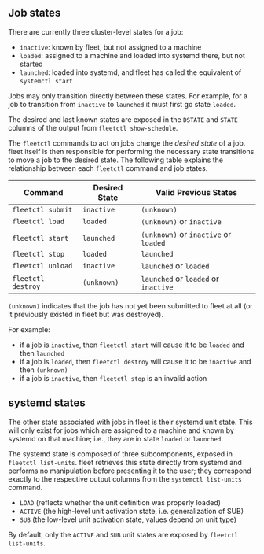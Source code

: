 ## Job states

There are currently three cluster-level states for a job:

- `inactive`: known by fleet, but not assigned to a machine
- `loaded`: assigned to a machine and loaded into systemd there, but not started
- `launched`: loaded into systemd, and fleet has called the equivalent of `systemctl start`

Jobs may only transition directly between these states. For example, for a job to transition from `inactive` to `launched` it must first go state `loaded`.

The desired and last known states are exposed in the `DSTATE` and `STATE` columns of the output from `fleetctl show-schedule`.

The `fleetctl` commands to act on jobs change the *desired state* of a job. fleet itself is then responsible for performing the necessary state transitions to move a job to the desired state. The following table explains the relationship between each `fleetctl` command and job states.

| Command | Desired State | Valid Previous States |
|---------|--------------|-----|
| `fleetctl submit`  | `inactive`  | `(unknown)`
| `fleetctl load`    | `loaded` | `(unknown)` or `inactive` |
| `fleetctl start`   | `launched`  | `(unknown)` or `inactive` or `loaded` |
| `fleetctl stop`    | `loaded`  | `launched`
| `fleetctl unload`  | `inactive`| `launched` or `loaded` |
| `fleetctl destroy` | `(unknown)` | `launched` or `loaded` or `inactive` |


`(unknown)` indicates that the job has not yet been submitted to fleet at all (or it previously existed in fleet but was destroyed).

For example:
- if a job is `inactive`, then `fleetctl start` will cause it to be `loaded` and then `launched`
- if a job is `loaded`, then `fleetctl destroy` will cause it to be `inactive` and then `(unknown)`
- if a job is `inactive`, then `fleetctl stop` is an invalid action


## systemd states

The other state associated with jobs in fleet is their systemd unit state. This will only exist for jobs which are assigned to a machine and known by systemd on that machine; i.e., they are in state `loaded` or `launched`. 

The systemd state is composed of three subcomponents, exposed in `fleetctl list-units`. fleet retrieves this state directly from systemd and performs no manipulation before presenting it to the user; they correspond exactly to the respective output columns from the `systemctl list-units` command.

- `LOAD` (reflects whether the unit definition was properly loaded)
- `ACTIVE` (the high-level unit activation state, i.e. generalization of SUB)
- `SUB` (the low-level unit activation state, values depend on unit type)

By default, only the `ACTIVE` and `SUB` unit states are exposed by `fleetctl list-units`.
